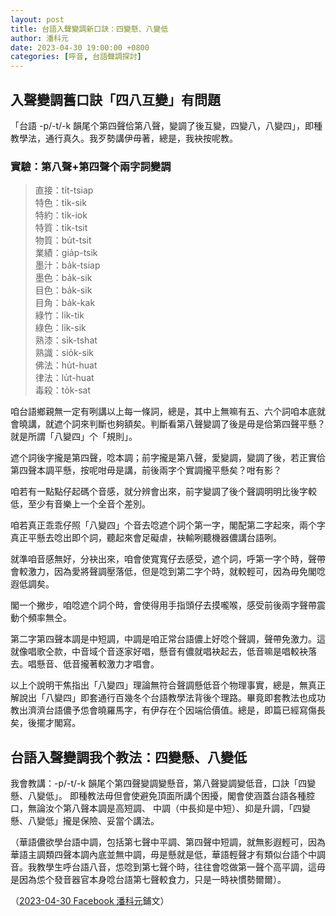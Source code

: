 ```yaml
---
layout: post
title: 台語入聲變調新口訣：四變懸、八變低
author: 潘科元
date: 2023-04-30 19:00:00 +0800
categories: [呼音, 台語聲調探討]
---
```


## 入聲變調舊口訣「四八互變」有問題

「台語 -p/-t/-k 韻尾个第四聲佮第八聲，變調了後互變，四變八，八變四」，即種教學法，通行真久。我歹勢講伊毋著，總是，我袂按呢教。

### 實驗：第八聲+第四聲个兩字詞變調

> 直接：ti̍t-tsiap  
特色：ti̍k-sik  
特約：ti̍k-iok  
特質：ti̍k-tsit  
物質：bu̍t-tsit  
業績：gia̍p-tsik  
墨汁：ba̍k-tsiap  
墨色：ba̍k-sik  
目色：ba̍k-sik  
目角：ba̍k-kak  
綠竹：li̍k-tik  
綠色：li̍k-sik  
熟漆：si̍k-tshat  
熟識：sio̍k-sik  
佛法：hu̍t-huat  
律法：lu̍t-huat  
毒殺：to̍k-sat  

咱台語鄉親無一定有咧講以上每一條詞，總是，其中上無嘛有五、六个詞咱本底就會曉講，就遮个詞來判斷也夠額矣。判斷看第八聲變調了後是毋是佮第四聲平懸？就是所謂「八變四」个「規則」。

遮个詞後字攏是第四聲，唸本調；前字攏是第八聲，愛變調，變調了後，若正實佮第四聲本調平懸，按呢咁毋是講，前後兩字个實調攏平懸矣？咁有影？

咱若有一點點仔起碼个音感，就分辨會出來，前字變調了後个聲調明明比後字較低，至少有音樂上一个全音个差別。

咱若真正乖乖仔照「八變四」个音去唸遮个詞个第一字，閣配第二字起來，兩个字真正平懸去唸出即个詞，聽起來會足礙虐，袂輸咧聽機器儂講台語咧。

就準咱音感無好，分袂出來，咱會使寬寬仔去感受，遮个詞，呼第一字个時，聲帶會較激力，因為愛將聲調壓落低，但是唸到第二字个時，就較輕可，因為毋免閣唸遐低調矣。

閣一个撇步，咱唸遮个詞个時，會使得用手指頭仔去摸嚨喉，感受前後兩字聲帶震動个頻率無仝。

第二字第四聲本調是中短調，中調是咱正常台語儂上好唸个聲調，聲帶免激力。這就像唱歌仝款，中音域个音逐家好唱，懸音有儂就唱袂起去，低音嘛是唱較袂落去。唱懸音、低音攏著較激力才唱會。

以上个說明干焦指出「八變四」理論無符合聲調懸低音个物理事實，總是，無真正解說出「八變四」即套通行百幾冬个台語教學法背後个理路。畢竟即套教法也成功教出濟濟台語儂予怹會曉羅馬字，有伊存在个因端佮價值。總是，即篇已經寫傷長矣，後擺才閣寫。

## 台語入聲變調我个教法：四變懸、八變低

我會教講：-p/-t/-k 韻尾个第四聲變調變懸音，第八聲變調變低音，口訣「四變懸、八變低」。
即種教法毋但會使避免頂面所講个困擾，閣會使涵蓋台語各種腔口，無論汝个第八聲本調是高短調、
中調（中長抑是中短）、抑是升調，「四變懸、八變低」攏是保險、妥當个講法。

（華語儂欲學台語中調，包括第七聲中平調、第四聲中短調，就無影遐輕可，因為華語主調類四聲本調內底並無中調，毋是懸就是低，華語輕聲才有類似台語个中調音。我教學生呼台語八音，怹唸到第七聲个時，往往會唸做第一聲个高平調，這毋是因為怹个發音器官本身唸台語第七聲較食力，只是一時袂慣勢爾爾）。

（[2023-04-30 Facebook 潘科元](https://www.facebook.com/khoguan/posts/pfbid0gpPk2Qx2MeiwbcfVZf3aU5VHL6pYnPR5Va6J1ijmjY6w97FPiWuP3bei9wiBbn8Tl)鋪文）
